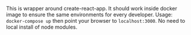 This is wrapper around create-react-app. It should work inside docker image to ensure the same environments for every developer.
Usage: `docker-compose up` then point your browser to `localhost:3000`. No need to local install of node modules.